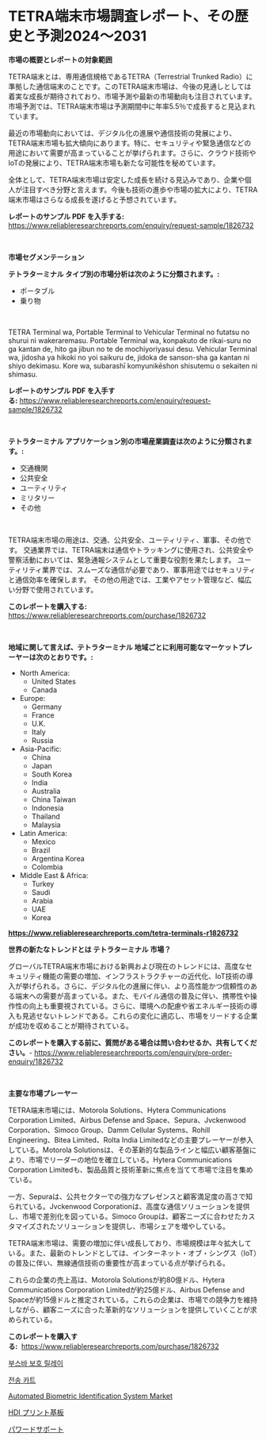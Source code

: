 <p><h1>TETRA端末市場調査レポート、その歴史と予測2024〜2031</h1></p><p><strong>市場の概要とレポートの対象範囲</strong></p>
<p><p>TETRA端末とは、専用通信規格であるTETRA（Terrestrial Trunked Radio）に準拠した通信端末のことです。このTETRA端末市場は、今後の見通しとしては着実な成長が期待されており、市場予測や最新の市場動向も注目されています。市場予測では、TETRA端末市場は予測期間中に年率5.5％で成長すると見込まれています。</p><p>最近の市場動向においては、デジタル化の進展や通信技術の発展により、TETRA端末市場も拡大傾向にあります。特に、セキュリティや緊急通信などの用途において需要が高まっていることが挙げられます。さらに、クラウド技術やIoTの発展により、TETRA端末市場も新たな可能性を秘めています。</p><p>全体として、TETRA端末市場は安定した成長を続ける見込みであり、企業や個人が注目すべき分野と言えます。今後も技術の進歩や市場の拡大により、TETRA端末市場はさらなる成長を遂げると予想されています。</p></p>
<p><strong>レポートのサンプル PDF を入手する:</strong> <a href="https://www.reliableresearchreports.com/enquiry/request-sample/1826732">https://www.reliableresearchreports.com/enquiry/request-sample/1826732</a></p>
<p>&nbsp;</p>
<p><strong>市場セグメンテーション</strong></p>
<p><strong>テトラターミナル タイプ別の市場分析は次のように分類されます。:</strong></p>
<p><ul><li>ポータブル</li><li>乗り物</li></ul></p>
<p>&nbsp;</p>
<p><p>TETRA Terminal wa, Portable Terminal to Vehicular Terminal no futatsu no shurui ni wakeraremasu. Portable Terminal wa, konpakuto de rikai-suru no ga kantan de, hito ga jibun no te de mochiyoriyasui desu. Vehicular Terminal wa, jidosha ya hikoki no yoi saikuru de, jidoka de sanson-sha ga kantan ni shiyo dekimasu. Kore wa, subarashī komyunikēshon shisutemu o sekaiten ni shimasu.</p></p>
<p><strong>レポートのサンプル PDF を入手する:</strong>&nbsp;<a href="https://www.reliableresearchreports.com/enquiry/request-sample/1826732">https://www.reliableresearchreports.com/enquiry/request-sample/1826732</a></p>
<p>&nbsp;</p>
<p><strong> テトラターミナル アプリケーション別の市場産業調査は次のように分類されます。:</strong></p>
<p><ul><li>交通機関</li><li>公共安全</li><li>ユーティリティ</li><li>ミリタリー</li><li>その他</li></ul></p>
<p>&nbsp;</p>
<p><p>TETRA端末市場の用途は、交通、公共安全、ユーティリティ、軍事、その他です。 交通業界では、TETRA端末は通信やトラッキングに使用され、公共安全や警察活動においては、緊急通報システムとして重要な役割を果たします。 ユーティリティ業界では、スムーズな通信が必要であり、軍事用途ではセキュリティと通信効率を確保します。 その他の用途では、工業やアセット管理など、幅広い分野で使用されています。</p></p>
<p><strong>このレポートを購入する:</strong>&nbsp; <a href="https://www.reliableresearchreports.com/purchase/1826732">https://www.reliableresearchreports.com/purchase/1826732</a></p>
<p>&nbsp;</p>
<p><strong>地域に関して言えば、テトラターミナル 地域ごとに利用可能なマーケットプレーヤーは次のとおりです。:</strong></p>
<p><ul>
    <li>
        North America:
        <ul>
            <li>United States</li>
            <li>Canada</li>
        </ul>
    </li>
    <li>
        Europe:
        <ul>
            <li>Germany</li>
            <li>France</li>
            <li>U.K.</li>
            <li>Italy</li>
            <li>Russia</li>
        </ul>
    </li>
    <li>
        Asia-Pacific:
        <ul>
            <li>China</li>
            <li>Japan</li>
            <li>South Korea</li>
            <li>India</li>
            <li>Australia</li>
            <li>China Taiwan</li>
            <li>Indonesia</li>
            <li>Thailand</li>
            <li>Malaysia</li>
        </ul>
    </li>
    <li>
        Latin America:
        <ul>
            <li>Mexico</li>
            <li>Brazil</li>
            <li>Argentina Korea</li>
            <li>Colombia</li>
        </ul>
    </li>
    <li>
        Middle East & Africa:
        <ul>
            <li>Turkey</li>
            <li>Saudi</li>
            <li>Arabia</li>
            <li>UAE</li>
            <li>Korea</li>
        </ul>
    </li>
    </ul></p>
<p><strong><a href="https://www.reliableresearchreports.com/tetra-terminals-r1826732">https://www.reliableresearchreports.com/tetra-terminals-r1826732</a></strong>&nbsp;</p>
<p><strong>世界の新たなトレンドとは テトラターミナル 市場？</strong></p>
<p><p>グローバルTETRA端末市場における新興および現在のトレンドには、高度なセキュリティ機能の需要の増加、インフラストラクチャーの近代化、IoT技術の導入が挙げられる。さらに、デジタル化の進展に伴い、より高性能かつ信頼性のある端末への需要が高まっている。また、モバイル通信の普及に伴い、携帯性や操作性の向上も重要視されている。さらに、環境への配慮や省エネルギー技術の導入も見逃せないトレンドである。これらの変化に適応し、市場をリードする企業が成功を収めることが期待されている。</p></p>
<p><strong>このレポートを購入する前に、質問がある場合は問い合わせるか、共有してください。</strong>- <a href="https://www.reliableresearchreports.com/enquiry/pre-order-enquiry/1826732">https://www.reliableresearchreports.com/enquiry/pre-order-enquiry/1826732</a></p>
<p>&nbsp;</p>
<p><strong>主要な市場プレーヤー</strong></p>
<p><p>TETRA端末市場には、Motorola Solutions、Hytera Communications Corporation Limited、Airbus Defense and Space、Sepura、Jvckenwood Corporation、Simoco Group、Damm Cellular Systems、Rohill Engineering、Bitea Limited、Rolta India Limitedなどの主要プレーヤーが参入している。Motorola Solutionsは、その革新的な製品ラインと幅広い顧客基盤により、市場でリーダーの地位を確立している。Hytera Communications Corporation Limitedも、製品品質と技術革新に焦点を当てて市場で注目を集めている。</p><p>一方、Sepuraは、公共セクターでの強力なプレゼンスと顧客満足度の高さで知られている。Jvckenwood Corporationは、高度な通信ソリューションを提供し、市場で差別化を図っている。Simoco Groupは、顧客ニーズに合わせたカスタマイズされたソリューションを提供し、市場シェアを増やしている。</p><p>TETRA端末市場は、需要の増加に伴い成長しており、市場規模は年々拡大している。また、最新のトレンドとしては、インターネット・オブ・シングス（IoT）の普及に伴い、無線通信技術の重要性が高まっている点が挙げられる。</p><p>これらの企業の売上高は、Motorola Solutionsが約80億ドル、Hytera Communications Corporation Limitedが約25億ドル、Airbus Defense and Spaceが約15億ドルと推定されている。これらの企業は、市場での競争力を維持しながら、顧客ニーズに合った革新的なソリューションを提供していくことが求められている。</p></p>
<p><strong>このレポートを購入する:</strong>&nbsp;&nbsp;<a href="https://www.reliableresearchreports.com/purchase/1826732">https://www.reliableresearchreports.com/purchase/1826732</a></p>
<p><p><a href="https://medium.com/@dallasrrellwg/%EB%B2%84%EC%8A%A4%EB%B0%94-%EB%B3%B4%ED%98%B8-%EB%A6%B4%EB%A0%88%EC%9D%B4-%EC%8B%9C%EC%9E%A5-%EC%8B%9C%EC%9E%A5-cagr-%EC%8B%9C%EC%9E%A5-%EB%8F%99%ED%96%A5-%EB%B0%8F-%EC%84%B1%EC%9E%A5-%EC%A0%84%EB%9E%B5%EC%97%90-%EB%8C%80%ED%95%9C-%ED%86%B5%EC%B0%B0%EB%A0%A5-54063c2205c1">부스바 보호 릴레이</a></p><p><a href="https://medium.com/@corneliutrifa2022/%EC%A0%84%EC%86%A1-%EC%B9%B4%ED%8A%B8-%EC%8B%9C%EC%9E%A5-%EC%84%B1%EA%B3%B5%EC%A0%81%EC%9D%B8-%EB%B9%84%EC%A6%88%EB%8B%88%EC%8A%A4-%EC%A0%84%EB%9E%B5%EC%9D%98-%ED%95%B5%EC%8B%AC-%EC%9A%94%EC%86%8C-2031%EB%85%84%EA%B9%8C%EC%A7%80-%EC%98%88%EC%B8%A1-bc0682b514e6">전송 카트</a></p><p><a href="https://github.com/dringals/Market-Research-Report-List-3/blob/main/automated-biometric-identification-system-market.md">Automated Biometric Identification System Market</a></p><p><a href="https://medium.com/@lelanadden5645/hdi-pcb%E5%B8%82%E5%A0%B4-%E3%82%BF%E3%82%A4%E3%83%97-%E3%82%A2%E3%83%97%E3%83%AA%E3%82%B1%E3%83%BC%E3%82%B7%E3%83%A7%E3%83%B3-%E5%9C%B0%E7%90%86%E3%81%AB%E3%82%88%E3%82%8B%E5%8C%85%E6%8B%AC%E7%9A%84%E8%A9%95%E4%BE%A1-fd9f91744802">HDI プリント基板</a></p><p><a href="https://github.com/sghwr779811674/Market-Research-Report-List-1/blob/main/232881732260.md">パワードサポート</a></p></p>